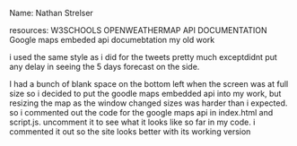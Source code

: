 Name:
Nathan Strelser

resources:
W3SCHOOLS
OPENWEATHERMAP API DOCUMENTATION
Google maps embeded api documebtation
my old work

i used the same style as i did for the tweets pretty much exceptdidnt put any delay
in seeing the 5 days forecast on the side.

I had a bunch of blank space on the bottom left when the screen was at full size so i 
decided to put the goodle maps embedded api into my work, but resizing the map as the window changed sizes was
harder than i expected. so i commented out the code for the google maps api in index.html and script.js. uncomment
it to see what it looks like so far in my code. i commented it out so the site looks better with its working version